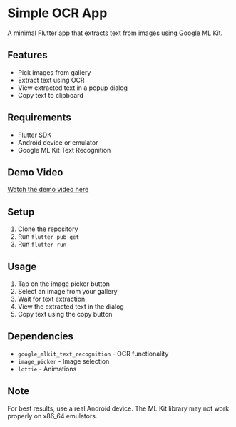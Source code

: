 # Simple OCR App

A minimal Flutter app that extracts text from images using Google ML Kit.

## Features

- Pick images from gallery
- Extract text using OCR
- View extracted text in a popup dialog
- Copy text to clipboard

## Requirements

- Flutter SDK
- Android device or emulator
- Google ML Kit Text Recognition

## Demo Video
[Watch the demo video here](https://github.com/user-attachments/assets/119623e2-3e7a-4e67-a6f5-6830a7061a03)

## Setup

1. Clone the repository
2. Run `flutter pub get`
3. Run `flutter run`

## Usage

1. Tap on the image picker button
2. Select an image from your gallery
3. Wait for text extraction
4. View the extracted text in the dialog
5. Copy text using the copy button

## Dependencies

- `google_mlkit_text_recognition` - OCR functionality
- `image_picker` - Image selection
- `lottie` - Animations

## Note

For best results, use a real Android device. The ML Kit library may not work properly on x86_64 emulators.
